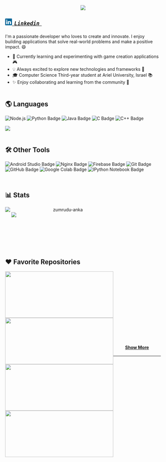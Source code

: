<h1 align="center">
  <a href="https://git.io/typing-svg">
    <img src="https://readme-typing-svg.herokuapp.com/?lines=Hi%20there!%20👋;%20I'm%20Orel%20Zamler;&center=true&size=30">
  </a>
</h1>

<!-- Connect with Me -->
<h5 align="left">
  <code><a href="https://www.linkedin.com/in/orel-zamler-887220269/" title="Linkedin Profile"><img width="22" src="images/linkedin.svg"> <span style="font-size: 17px;">Linkedin</span> </a></code>
</h5>


<!-- About Me -->
I'm a passionate developer who loves to create and innovate. I enjoy building applications that solve real-world problems and make a positive impact. 😄

- 🌱 Currently learning and experimenting with game creation applications 🎮
- 💡 Always excited to explore new technologies and frameworks 🚀
- 🎓 Computer Science Third-year student at Ariel University, Israel 📚
- ✨ Enjoy collaborating and learning from the community 🌟
<br/><br/>


<!-- Skills -->
## 🌎 Languages 

![Node.js](https://img.shields.io/badge/Node.js-JavaScript-black?style=flat&logo=node.js) 
![Python Badge](https://img.shields.io/badge/-Python-black?style=flat&logo=python) 
![Java Badge](https://img.shields.io/badge/-Java-black?style=flat&logo=java) 
![C Badge](https://img.shields.io/badge/-C-black?style=flat) 
![C++ Badge](https://img.shields.io/badge/-C++-black?style=flat&logo=c%2B%2B) 
<!-- ![Racket Badge](https://img.shields.io/badge/-Racket-black?style=flat) -->

<div align=left>
    <a href="https://github.com/anuraghazra/github-readme-stats">
      <img width=325 align="center" src="https://github-readme-stats.vercel.app/api/top-langs/?username=orelz890&hide=c%23,powershell,Mathematica,Ruby,Objective-C,Objective-C%2b%2b,Cuda&title_color=61dafb&text_color=ffffff&icon_color=61dafb&bg_color=20232a&langs_count=8&layout=compact&border_color=61dafb&hide_border=true" />
    </a>
</div>
<br/>


## 🛠️ Other Tools

![Android Studio Badge](https://img.shields.io/badge/-Android%20Studio-black?style=flat&logo=android-studio) 
![Nginx Badge](https://img.shields.io/badge/-Nginx-black?style=flat&logo=nginx) 
![Firebase Badge](https://img.shields.io/badge/-Firebase-black?style=flat&logo=firebase) 
![Git Badge](https://img.shields.io/badge/-Git-black?style=flat&logo=git) 
![GitHub Badge](https://img.shields.io/badge/-GitHub-181717?style=flat&logo=github) 
![Google Colab Badge](https://img.shields.io/badge/Google%20Colab-black?style=flat&logo=google-colab) 
![IPython Notebook Badge](https://img.shields.io/badge/Notebook-.ipynb-black?style=flat)

<br/>


<!-- Stats -->
## 📊 Stats
<div width="100%" align="center">
    <a href="https://github.com/denvercoder1/github-readme-streak-stats" title="Go to Source">
      <img align="left" width=390 src="https://github-readme-streak-stats.herokuapp.com/?user=orelz890&theme=react&border=61dafb&hide_border=true" alt="zumrudu-anka" />
    </a>
    <a href="https://github.com/anuraghazra/github-readme-stats" title="Go to Source">
      <img align="left" width=390 src="https://github-readme-stats.vercel.app/api?username=orelz890&show_icons=true&theme=react&border_color=61dafb&hide_border=true" style="margin-left: 20px;" />
    </a>
</div>
<br/><br/><br/><br/><br/><br/><br/><br/>

<!-- Repositories -->
## ❤️ Favorite Repositories
<div width="100%" align="center">
  <a align="left" href="https://github.com/orelz890/Instafoodies_final_project" title="Instafoodies-Final-Project"><img align="left" height="150" src="https://github-readme-stats.vercel.app/api/pin/?username=orelz890&repo=Instafoodies_final_project&theme=react&border_color=61dafb&border_radius=10" style="margin-right: 20px;" width="350">
  </a>
  
  <a align="left" href="https://github.com/orelz890/SE_Smarter_Foodies_App" title="Data Structures"><img align="left" height="150" src="https://github-readme-stats.vercel.app/api/pin/?username=orelz890&repo=SE_Smarter_Foodies_App&theme=react&border_color=61dafb&border_radius=10" width="350" >
  </a>
</div>

<br/><br/><br/><br/><br/><br/>

<div width="100%" align="center">
  <a align="left" href="https://github.com/orelz890/CS231n_Assignments_And_Summary" title="Instafoodies-Final-Project"><img align="left" height="150" src="https://github-readme-stats.vercel.app/api/pin/?username=orelz890&repo=CS231n_Assignments_And_Summary&theme=react&border_color=61dafb&border_radius=10" style="margin-right: 20px;" width="350">
  </a>

  <a align="left" href="https://github.com/orelz890/Speaker_Diarization_Deep_learning" title="Data Structures"><img align="left" height="150" src="https://github-readme-stats.vercel.app/api/pin/?username=orelz890&repo=Speaker_Diarization_Deep_learning&theme=react&border_color=61dafb&border_radius=10" width="350" >
  </a>
  
</div>

<br/><br/><br/><br/><br/><br/>

<h4 align="center">
  <a href="https://github.com/orelz890?tab=repositories" title="Show Repositories">Show More</a>
</h4>
<hr/>
